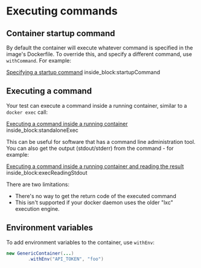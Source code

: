 # Executing commands

## Container startup command

By default the container will execute whatever command is specified in the image's Dockerfile. To override this, and specify a different command, use `withCommand`. For example:

<!--codeinclude-->
[Specifying a startup command](../examples/src/test/java/generic/CommandsTest.java) inside_block:startupCommand
<!--/codeinclude-->

## Executing a command

Your test can execute a command inside a running container, similar to a `docker exec` call:

<!--codeinclude-->
[Executing a command inside a running container](../examples/src/test/java/generic/ExecTest.java) inside_block:standaloneExec
<!--/codeinclude-->

This can be useful for software that has a command line administration tool. You can also get the output (stdout/stderr) from the command - for example:

<!--codeinclude-->
[Executing a command inside a running container and reading the result](../examples/src/test/java/generic/ExecTest.java) inside_block:execReadingStdout
<!--/codeinclude-->

There are two limitations:

* There's no way to get the return code of the executed command
* This isn't supported if your docker daemon uses the older "lxc" execution engine.

## Environment variables

To add environment variables to the container, use `withEnv`:
```java
new GenericContainer(...)
		.withEnv("API_TOKEN", "foo")
```
